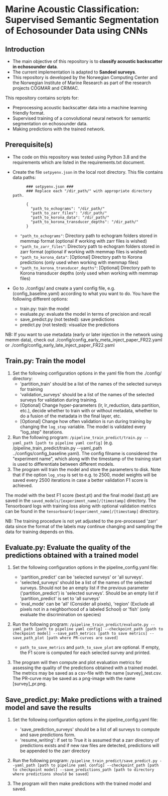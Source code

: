 # Marine Acoustic Classification: Supervised Semantic Segmentation of Echosounder Data using CNNs

## Introduction
* The main objective of this repository is to **classify acoustic backscatter in echosounder data**.
* The current implementation is adapted to **Sandeel surveys**.
* This repository is developed by the Norwegian Computing Center and the Norwegian Institute of Marine Research as part of the research projects COGMAR and CRIMAC.

This repository contains scripts for:
* Preprocessing acoustic backscatter data into a machine learning friendly format.
* Supervised training of a convolutional neural network for semantic segmentation on echosounder data.
* Making predictions with the trained network.


## Prerequisite(s)
* The code on this repository was tested using Python 3.8 and the requirements which are listed in the requirements.txt document.

* Create the file `setpyenv.json` in the local root directory. This file contains data paths:

            ### setpyenv.json ###
            ### Replace each "/dir_path/" with appropriate directory path.
            
            {
              "path_to_echograms": "/dir_path/"
              "path_to_zarr_files": "/dir_path/"   
              "path_to_korona_data": "/dir_path/"
              "path_to_korona_transducer_depths": "/dir_path/"
            }
    * `"path_to_echograms"`: Directory path to echogram folders stored in memmap format (optional if working with zarr files is wished)  
    * `"path_to_zarr_files"`: Directory path to echogram folders stored in zarr format (optional if working with memmap files is wished)         
    * `"path_to_korona_data"`: [Optional] Directory path to Korona predictions (only used when working with memmap files)
    * `"path_to_korona_transducer_depths"`: [Optional] Directory path to Korona transducer depths (only used when working with memmap files)
    
* Go to ./configs/ and create a yaml config file, e.g. (config_baseline.yaml) according to what you want to do. 
You have the following different options:
    * train.py: train the model    
    * evaluate.py: evaluate the model in terms of precision and recall
    * save_predict.py (not tested): save predictions
    * predict.py (not tested): visualize the predictions    

NB: If you want to use metadata (early or later injection in the network using memm data),
 check out ./config/config_early_meta_inject_paper_FR22.yaml or ./config/config_early_late_inject_paper_FR22.yaml

## Train.py: Train the model
1. Set the following configuration options in the yaml file from the ./config/ directory:              
    * 'partition_train' should be a list of the names of the selected surveys for training
    * 'validation_surveys' should be a list of the names of the selected surveys for validation during training. 
    * [Optional] Change hyper-parameters (lr, lr_reduction, data partition, etc.), decide whether to train with or without metadata, 
    whether to do a fusion of the metadata in the final layer, etc.
    * [Optional] Change how often validation is run during training by changing the `log_step` variable. The model is validated every "log_step" iterations.
2. Run the following program: `/pipeline_train_predict/train.py --yaml_path [path to pipeline yaml config]`
(e.g. /pipeline_train_predict/train.py --yaml_path ../configs/config_baseline.yaml). The config filname is considered the "experiment name", which along with the timestamp of the training start is used to differentiate between different models. 
3. The program will train the model and store the parameters to disk. Note that if the option `log_step` is set to e.g. to 2500, model weights will be saved every 2500 iterations in case a better validation F1 score is achieved.
 
The model with the best F1 score (best.pt) and the final model (last.pt) are saved in the `saved_models/[experiment_name]/[timestamp]` directory. The Tensorboard logs with training loss along with optional validation metrics can be found in the `tensorboard/[experiment_name]/[timestamp]` directory. 

NB: The training procedure is not yet adjusted to the pre-processed 'zarr' data 
since the format of the labels may continue changing and sampling the data for training depends on this.

## Evaluate.py: Evaluate the quality of the predictions obtained with a trained model
1. Set the following configuration options in the pipeline_config.yaml file:      
    * 'partition_predict' can be 'selected surveys' or 'all surveys'.
    * 'selected_surveys' should be a list of the names of the selected surveys. Should not be an empty list if the previous parameter ('partition_predict') is 'selected surveys'. Should be an empty list if 'partition_predict' is set to 'all surveys'
    * 'eval_mode' can be 'all' (Consider all pixels), 'region' (Exclude all pixels not in a neighborhood of a labeled School) or 'fish' (only evaluate the discrimination on species)
    
2. Run the following program: `/pipeline_train_predict/evaluate.py --yaml_path [path to pipeline yaml config] --checkpoint_path [path to checkpoint model] --save_path_metrics [path to save metrics] --save_path_plot [path where PR-curves are saved]`
    * `path_to_save_metrics` and `path_to_save_plot` are optional. If empty, the F1 score is computed for each selected survey and printed. 
3. The program will then compute and plot evaluation metrics for assessing the quality of the predictions obtained with a trained model. The metrics may be saved as a csv-file with the name [survey]_test.csv. The PR-curve may be saved as a png-image with the name [survey]_pr.png. 

## Save_predict.py: Make predictions with a trained model and save the results
1. Set the following configuration options in the pipeline_config.yaml file:              
    * 'save_prediction_surveys' should be a list of all surveys to compute and save predictions form. 
    * 'resume_writing': if set to True it is assumed that a zarr directory of predictions exists and if new raw files are detected, predictions will be appended to the zarr directory

2. Run the following program: `/pipeline_train_predict/save_predict.py --yaml_path [path to pipeline yaml config] --checkpoint_path [path to checkpoint model] --save_predictions_path [path to directory where predictions should be saved]`
3. The program will then make predictions with the trained model and saved. 


